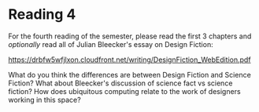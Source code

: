Reading 4
=========================

For the fourth reading of the semester, please read the first 3 chapters and *optionally* read all of Julian Bleecker's essay on Design Fiction:

https://drbfw5wfjlxon.cloudfront.net/writing/DesignFiction_WebEdition.pdf

What do you think the differences are between Design Fiction and Science Fiction? What about Bleecker's discussion of science fact vs science fiction? How does ubiquitous computing relate to the work of designers working in this space?
